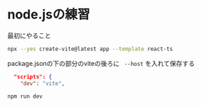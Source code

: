 # node.jsの練習

最初にやること

```bash
npx --yes create-vite@latest app --template react-ts
```

package.jsonの下の部分のviteの後ろに ` --host` を入れて保存する

```json
  "scripts": {
    "dev": "vite",
```




```
npm run dev
```